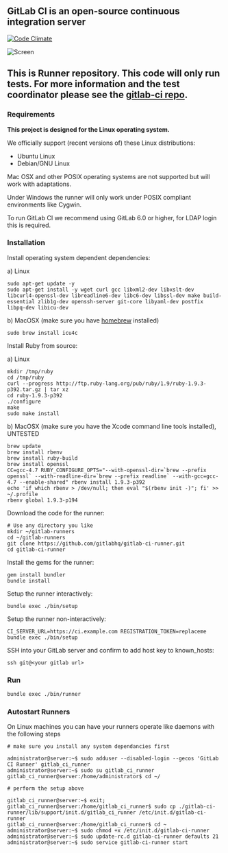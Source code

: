 ## GitLab CI is an open-source continuous integration server

[![Code Climate](https://codeclimate.com/github/gitlabhq/gitlab-ci-runner.png)](https://codeclimate.com/github/gitlabhq/gitlab-ci-runner)

![Screen](https://github.com/downloads/gitlabhq/gitlab-ci/gitlab_ci_preview.png)

## This is Runner repository. This code will only run tests. For more information and the test coordinator please see the [gitlab-ci repo](https://github.com/gitlabhq/gitlab-ci).

### Requirements

**This project is designed for the Linux operating system.**

We officially support (recent versions of) these Linux distributions:

- Ubuntu Linux
- Debian/GNU Linux

Mac OSX and other POSIX operating systems are not supported but will work with adaptations.

Under Windows the runner will only work under POSIX compliant environments like Cygwin.

To run GitLab CI we recommend using GitLab 6.0 or higher, for LDAP login this is required.

### Installation

Install operating system dependent dependencies:

a) Linux

    sudo apt-get update -y
    sudo apt-get install -y wget curl gcc libxml2-dev libxslt-dev libcurl4-openssl-dev libreadline6-dev libc6-dev libssl-dev make build-essential zlib1g-dev openssh-server git-core libyaml-dev postfix libpq-dev libicu-dev

b) MacOSX (make sure you have [homebrew](http://brew.sh/) installed)

    sudo brew install icu4c

Install Ruby from source:

a) Linux

    mkdir /tmp/ruby
    cd /tmp/ruby
    curl --progress http://ftp.ruby-lang.org/pub/ruby/1.9/ruby-1.9.3-p392.tar.gz | tar xz
    cd ruby-1.9.3-p392
    ./configure
    make
    sudo make install

b) MacOSX (make sure you have the Xcode command line tools installed), UNTESTED

    brew update
    brew install rbenv
    brew install ruby-build
    brew install openssl
    CC=gcc-4.7 RUBY_CONFIGURE_OPTS="--with-openssl-dir=`brew --prefix openssl` --with-readline-dir=`brew --prefix readline` --with-gcc=gcc-4.7 --enable-shared" rbenv install 1.9.3-p392
    echo 'if which rbenv > /dev/null; then eval "$(rbenv init -)"; fi' >> ~/.profile
    rbenv global 1.9.3-p194

Download the code for the runner:

    # Use any directory you like
    mkdir ~/gitlab-runners
    cd ~/gitlab-runners
    git clone https://github.com/gitlabhq/gitlab-ci-runner.git
    cd gitlab-ci-runner

Install the gems for the runner:

    gem install bundler
    bundle install

Setup the runner interactively:

    bundle exec ./bin/setup

Setup the runner non-interactively:

    CI_SERVER_URL=https://ci.example.com REGISTRATION_TOKEN=replaceme bundle exec ./bin/setup

SSH into your GitLab server and confirm to add host key to known_hosts:

    ssh git@<your gitlab url>

### Run

```bash
bundle exec ./bin/runner
```

### Autostart Runners

On Linux machines you can have your runners operate like daemons with the following steps

```
# make sure you install any system dependancies first

administrator@server:~$ sudo adduser --disabled-login --gecos 'GitLab CI Runner' gitlab_ci_runner
administrator@server:~$ sudo su gitlab_ci_runner
gitlab_ci_runner@server:/home/administrator$ cd ~/

# perform the setup above

gitlab_ci_runner@server:~$ exit;
gitlab_ci_runner@server:/home/gitlab_ci_runner$ sudo cp ./gitlab-ci-runner/lib/support/init.d/gitlab_ci_runner /etc/init.d/gitlab-ci-runner
gitlab_ci_runner@server:/home/gitlab_ci_runner$ cd ~
administrator@server:~$ sudo chmod +x /etc/init.d/gitlab-ci-runner
administrator@server:~$ sudo update-rc.d gitlab-ci-runner defaults 21 
administrator@server:~$ sudo service gitlab-ci-runner start
```


